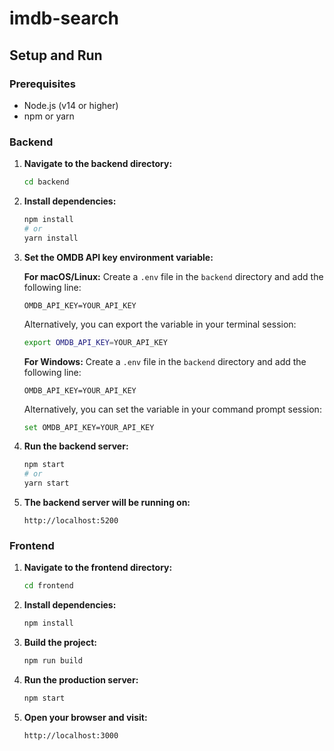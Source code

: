 # imdb-search

## Setup and Run

### Prerequisites
- Node.js (v14 or higher)
- npm or yarn

### Backend

1. **Navigate to the backend directory:**
   ```sh
   cd backend
   ```

2. **Install dependencies:**
   ```sh
   npm install
   # or
   yarn install
   ```

3. **Set the OMDB API key environment variable:**

   **For macOS/Linux:**
   Create a `.env` file in the `backend` directory and add the following line:
   ```
   OMDB_API_KEY=YOUR_API_KEY
   ```
   Alternatively, you can export the variable in your terminal session:
   ```sh
   export OMDB_API_KEY=YOUR_API_KEY
   ```

   **For Windows:**
   Create a `.env` file in the `backend` directory and add the following line:
   ```
   OMDB_API_KEY=YOUR_API_KEY
   ```
   Alternatively, you can set the variable in your command prompt session:
   ```sh
   set OMDB_API_KEY=YOUR_API_KEY
   ```

4. **Run the backend server:**
   ```sh
   npm start
   # or
   yarn start
   ```

5. **The backend server will be running on:**
   ```
   http://localhost:5200
   ```

### Frontend

1. **Navigate to the frontend directory:**
   ```sh
   cd frontend
   ```

2. **Install dependencies:**
   ```sh
   npm install
   ```

3. **Build the project:**
   ```sh
   npm run build
   ```

4. **Run the production server:**
   ```sh
   npm start
   ```

5. **Open your browser and visit:**
   ```
   http://localhost:3000
   ```
